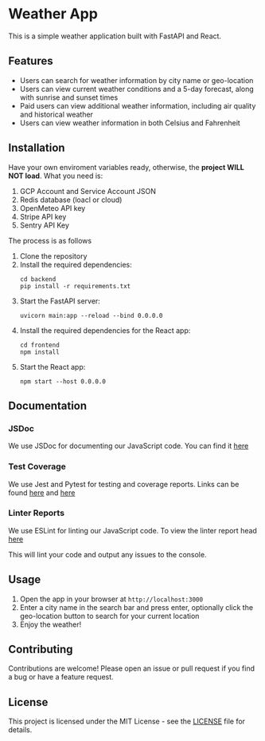 # Weather App

This is a simple weather application built with FastAPI and React.

## Features

- Users can search for weather information by city name or geo-location
- Users can view current weather conditions and a 5-day forecast, along with sunrise and sunset times
- Paid users can view additional weather information, including air quality and historical weather
- Users can view weather information in both Celsius and Fahrenheit

## Installation
Have your own enviroment variables ready, otherwise, the **project WILL NOT load**. What you need is:
1. GCP Account and Service Account JSON
2. Redis database (loacl or cloud)
3. OpenMeteo API key
4. Stripe API key
5. Sentry API Key

The process is as follows
1. Clone the repository
2. Install the required dependencies:
   ```
   cd backend
   pip install -r requirements.txt
   ```
3. Start the FastAPI server:
   ```
   uvicorn main:app --reload --bind 0.0.0.0
   ```
4. Install the required dependencies for the React app:
   ```
   cd frontend
   npm install
   ```
5. Start the React app:
   ```
   npm start --host 0.0.0.0
   ```

## Documentation

### JSDoc

We use JSDoc for documenting our JavaScript code. You can find it [here](https://ddomin212.github.io/fullstack-weather/frontend/out/index.html)

### Test Coverage

We use Jest and Pytest for testing and coverage reports. Links can be found [here](https://ddomin212.github.io/fullstack-weather/backend/cov) and [here](https://ddomin212.github.io/fullstack-weather/frontend/coverage/lcov-report/index.html)

### Linter Reports

We use ESLint for linting our JavaScript code. To view the linter report head [here](https://ddomin212.github.io/fullstack-weather/frontend/report.html)

This will lint your code and output any issues to the console.

## Usage

1. Open the app in your browser at `http://localhost:3000`
2. Enter a city name in the search bar and press enter, optionally click the geo-location button to search for your current location
3. Enjoy the weather!

## Contributing

Contributions are welcome! Please open an issue or pull request if you find a bug or have a feature request.

## License

This project is licensed under the MIT License - see the [LICENSE](./LICENSE.md) file for details.
